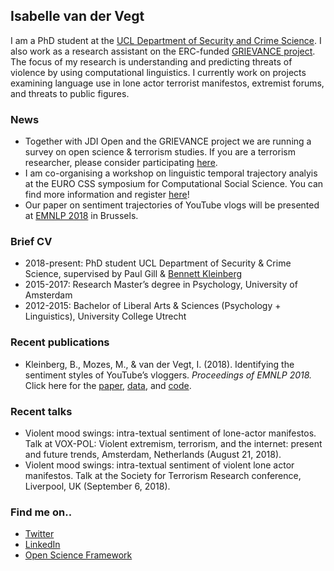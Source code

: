 ## Isabelle van der Vegt

I am a PhD student at the [UCL Department of Security and Crime Science](http://www.ucl.ac.uk/jill-dando-institute). I also work as a research assistant on the ERC-funded [GRIEVANCE project](grievance-erc.com). The focus of my research is understanding and predicting threats of violence by using computational linguistics. I currently work on projects examining language use in lone actor terrorist manifestos, extremist forums, and threats to public figures.

### News
- Together with JDI Open and the GRIEVANCE project we are running a survey on open science & terrorism studies. If you are a terrorism researcher, please consider participating [here](tinyurl.com/openterror).
- I am co-organising a workshop on linguistic temporal trajectory analyis at the EURO CSS symposium for Computational Social Science. You can find more information and register [here](http://symposium.computationalsocialscience.eu/2018/#call)!
- Our paper on sentiment trajectories of YouTube vlogs will be presented at [EMNLP 2018](http://emnlp2018.org/) in Brussels. 

### Brief CV 
- 2018-present: PhD student UCL Department of Security & Crime Science, supervised by Paul Gill & [Bennett Kleinberg](bkleinberg.net) 
- 2015-2017: Research Master’s degree in Psychology, University of Amsterdam 
- 2012-2015: Bachelor of Liberal Arts & Sciences (Psychology + Linguistics), University College Utrecht 

### Recent publications
- Kleinberg, B., Mozes, M., & van der Vegt, I. (2018). Identifying the sentiment styles of YouTube’s vloggers. _Proceedings of EMNLP 2018._ Click here for the [paper](https://arxiv.org/abs/1808.09722), [data](https://github.com/ben-aaron188/narrative_structures), and [code](https://github.com/ben-aaron188/naive_context_sentiment).

### Recent talks
- Violent mood swings: intra-textual sentiment of lone-actor manifestos. Talk at VOX-POL: Violent extremism, terrorism, and the internet: present and future trends, Amsterdam, Netherlands (August 21, 2018). 
- Violent mood swings: intra-textual sentiment of violent lone actor manifestos. Talk at the Society for Terrorism Research conference, Liverpool, UK (September 6, 2018). 

### Find me on..
- [Twitter](twitter.com/isabellevdv)
- [LinkedIn](https://www.linkedin.com/in/isabellevdv/)
- [Open Science Framework](https://osf.io/ubrz6/)


